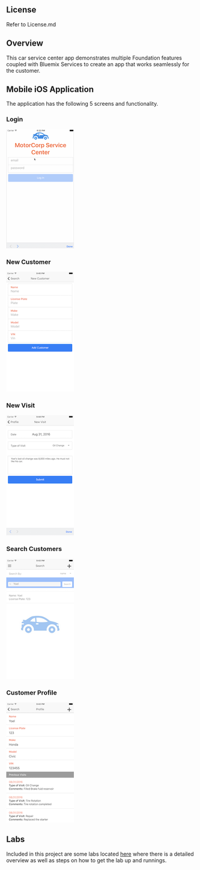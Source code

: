 ## License

Refer to License.md

## Overview
This car service center app demonstrates multiple Foundation features coupled with Bluemix Services to create an app that works seamlessly for the customer.

## Mobile iOS Application

The application has the following 5 screens and functionality.

### Login
![login](img/login.png)

### New Customer
![new customer](img/new-customer.png)

### New Visit
![new visit](img/new-visit.png)

### Search Customers
![customer profile](img/customer-search.png)

### Customer Profile
![customer profile](img/customer-profile.png)


## Labs
Included in this project are some labs located [here](/Lab/Readme.md) where there is a detailed overview as well as steps on how to get the lab up and runnings.

